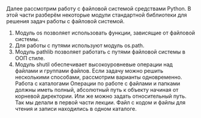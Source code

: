 Далее рассмотрим работу с файловой системой средствами Python. В этой части
разберём некоторые модули стандартной библиотеки для решения задач работы с
файловой системой.
1. Модуль os позволяет использовать функции, зависящие от файловой
системы.
2. Для работы с путями используют модуль os.path.
3. Модуль pathlib позволяет работать с путями файловой системы в ООП стиле.
4. Модуль shutil обеспечивает высокоуровневые операции над файлами и
группами файлов.
Если задачу можно решить несколькими способами, рассмотрим варианты
одновременно.
Работа с каталогами
Операции по работе с файлами и папками должны иметь полный, абсолютный путь
к объекту начиная от корневой директории. Или же можно задать относительный
путь. Так мы делали в первой части лекции. Файл с кодом и файлы для чтения и
записи находились в одном каталоге.